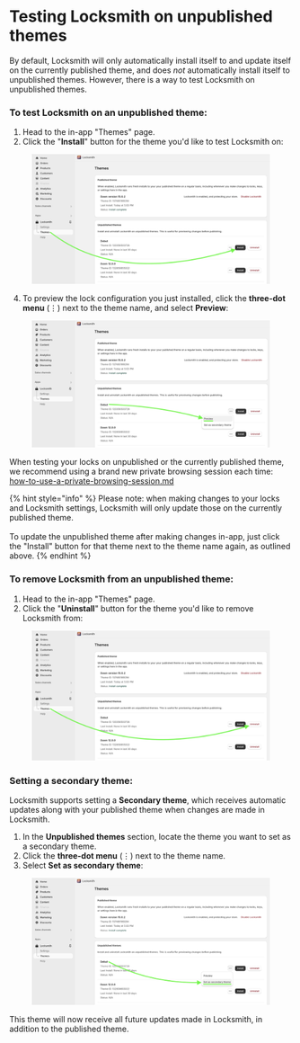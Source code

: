 # Testing Locksmith on unpublished themes

By default, Locksmith will only automatically install itself to and update itself on the currently published theme, and does _not_ automatically install itself to unpublished themes. However, there is a way to test Locksmith on unpublished themes.&#x20;

### **To test Locksmith on an unpublished theme:**&#x20;

1. Head to the in-app "Themes" page.
2. &#x20;Click the "**Install**" button for the theme you'd like to test Locksmith on:

<figure><img src="../../.gitbook/assets/Screenshot 2024-11-09 at 9.09.02 PM copy.png" alt=""><figcaption></figcaption></figure>

4. To preview the lock configuration you just installed, click the **three-dot menu** (⋮) next to the theme name, and select **Preview**:

<figure><img src="../../.gitbook/assets/Screenshot 2024-11-09 at 9.20.48 PM.png" alt=""><figcaption></figcaption></figure>

When testing your locks on unpublished or the currently published theme, we recommend using a brand new private browsing session each time:\
[how-to-use-a-private-browsing-session.md](how-to-use-a-private-browsing-session.md "mention")

{% hint style="info" %}
Please note: when making changes to your locks and Locksmith settings, Locksmith will only update those on the currently published theme. \
\
To update the unpublished theme after making changes in-app, just click the "Install" button for that theme next to the theme name again, as outlined above.&#x20;
{% endhint %}

### To remove Locksmith from an unpublished theme:

1. Head to the in-app "Themes" page.
2. &#x20;Click the "**Uninstall**" button for the theme you'd like to remove Locksmith from:

<figure><img src="../../.gitbook/assets/Screenshot 2024-11-09 at 9.09.02 PM.png" alt=""><figcaption></figcaption></figure>



### Setting a secondary theme:

Locksmith supports setting a **Secondary theme**, which receives automatic updates along with your published theme when changes are made in Locksmith.

1. In the **Unpublished themes** section, locate the theme you want to set as a secondary theme.
2. Click the **three-dot menu** (⋮) next to the theme name.
3. Select **Set as secondary theme**:

<figure><img src="../../.gitbook/assets/Screenshot 2024-11-09 at 9.20.07 PM.png" alt=""><figcaption></figcaption></figure>

This theme will now receive all future updates made in Locksmith, in addition to the published theme.

